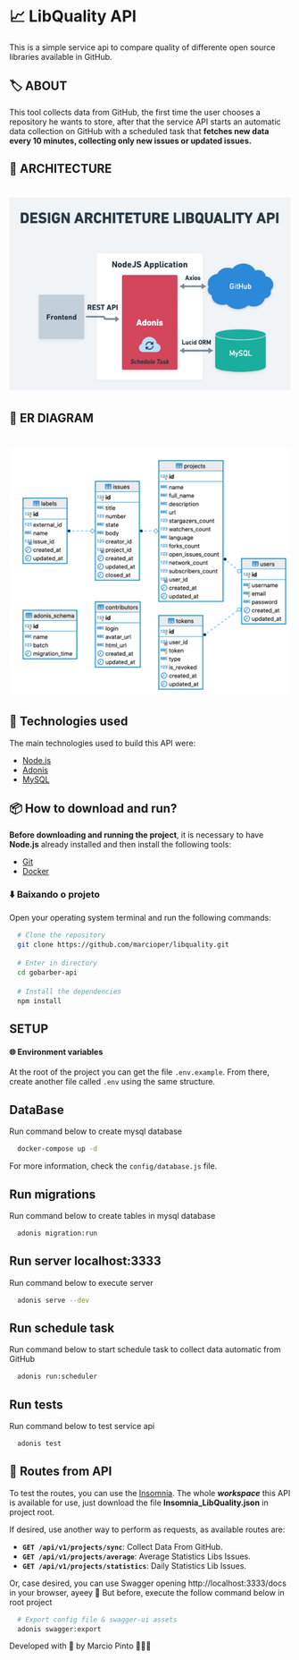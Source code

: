 # 📈 LibQuality API
This is a simple service api to compare quality of differente open source libraries available in GitHub.

## 🏷️ ABOUT
This tool collects data from GitHub, the first time the user chooses a repository he wants to store, after that the service API starts an automatic data collection on GitHub with a scheduled task that **fetches new data every 10 minutes, collecting only new issues or updated issues.**

## 📝 ARCHITECTURE
<h1 align="center">
  <img alt="Architeture" src="https://raw.githubusercontent.com/marcioper/libquality/master/LibQualityArchitectureAPI.png?token=AA6FHWISBK674HEUIWV3OS27EOL7C" />
</h1>

## 📐 ER DIAGRAM
<h1 align="center">
  <img alt="ER Diagram" src="https://raw.githubusercontent.com/marcioper/libquality/master/ER-libquality.png?token=AA6FHWOCE4FLOFAARABDESC7EOMDG" />
</h1>

## 🚀 Technologies used
The main technologies used to build this API were:

- [Node.js](https://nodejs.org/en/)
- [Adonis](https://adonisjs.com/)
- [MySQL](https://www.mysql.com/)

## 📦 How to download and run?

**Before downloading and running the project**, it is necessary to have **Node.js** already installed and then install the following tools:

- [Git](https://git-scm.com/)
- [Docker](https://www.docker.com/)

### ⬇️ Baixando o projeto

Open your operating system terminal and run the following commands:

```bash
  # Clone the repository
  git clone https://github.com/marcioper/libquality.git

  # Enter in directory
  cd gobarber-api

  # Install the dependencies
  npm install
```

## SETUP

#### 🌐 Environment variables

At the root of the project you can get the file `.env.example`. From there, create another file called `.env` using the same structure.

## DataBase
Run command below to create mysql database
```bash
  docker-compose up -d
```

For more information, check the `config/database.js` file.

## Run migrations
Run command below to create tables in mysql database
```bash
  adonis migration:run
```

## Run server localhost:3333
Run command below to execute server
```bash
  adonis serve --dev
```

## Run schedule task
Run command below to start schedule task to collect data automatic from GitHub
```bash
  adonis run:scheduler
```

## Run tests
Run command below to test service api
```bash
  adonis test
```

## 📌 Routes from API
To test the routes, you can use the [Insomnia](https://insomnia.rest/). The whole **_workspace_** this API is available for use, just download the file **Insomnia_LibQuality.json** in project root.

If desired, use another way to perform as requests, as available routes are:

- **`GET /api/v1/projects/sync`**: Collect Data From GitHub.
- **`GET /api/v1/projects/average`**: Average Statistics Libs Issues.
- **`GET /api/v1/projects/statistics`**: Daily Statistics Lib Issues.

Or, case desired, you can use Swagger opening http://localhost:3333/docs in your browser, ayeey 🎉
But before, execute the follow command below in root project
```bash
  # Export config file & swagger-ui assets
  adonis swagger:export
```

Developed with 💜 by Marcio Pinto 🧑🏽‍🚀

